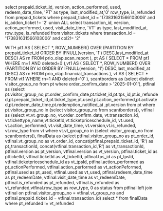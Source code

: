 <!-- Query to check mismatch between pt and vt -->

select prepaid_ticket_id, version, action_performed, used, redeem_date_time, 'PT' as type, last_modified_at,'0' row_type, is_refunded from prepaid_tickets where prepaid_ticket_id = '173831631566103006' and is_addon_ticket != '2'
union ALL
select transaction_id, version, action_performed, used, visit_date_time, 'VT' as type, last_modified_at, row_type, is_refunded from visitor_tickets where transaction_id = '173831631566103006' and col2!= '2'


<!-- Bigquery Query to get orders where we have mismatch -->

WITH
  pt1 AS (
      SELECT *, 
            ROW_NUMBER() OVER (PARTITION BY prepaid_ticket_id ORDER BY IFNULL(version, '1') DESC,last_modified_at DESC) AS rn 
      FROM prio_olap.scan_report
  ),
  pt AS (
      SELECT * 
      FROM pt1 
      WHERE rn=1 AND deleted=0
  ),vt1 AS (
      SELECT *, 
            ROW_NUMBER() OVER (PARTITION BY id ORDER BY IFNULL(version, '1') DESC,last_modified_at DESC) AS rn 
      FROM prio_olap.financial_transactions
  ),
  vt AS (
      SELECT * 
      FROM vt1 
      WHERE rn=1 AND deleted='0'
  ), scantborders as (select distinct visitor_group_no from pt where order_confirm_date > '2025-01-01'), ptfinal as (select pt.visitor_group_no,pt.order_confirm_date,pt.ticket_id,pt.tps_id,pt.is_refunded,pt.prepaid_ticket_id,pt.ticket_type,pt.used,pt.action_performed,pt.activated,pt.redeem_date_time,pt.redemption_notified_at ,pt.version from pt where pt.visitor_group_no in (select visitor_group_no from scantborders)), vtfinal as (select vt.vt_group_no, vt.order_confirm_date, vt.transaction_id, vt.tickettype_name,vt.ticketId,vt.ticketpriceschedule_id, vt.used, vt.action_performed, vt.visit_date_time, vt.version,vt.is_refunded, vt.row_type from vt where vt.vt_group_no in (select visitor_group_no from scantborders)), finalData as (select ptfinal.visitor_group_no as pt_order_id, vtfinal.vt_group_no as vt_order_id, concat(ptfinal.prepaid_ticket_id, 'R') as pt_transactionId, concat(vtfinal.transaction_id,'R') as vt_transactionId, ptfinal.version as pt_version, vtfinal.version as vt_version, ptfinal.ticket_id as ptticketId, vtfinal.ticketId as vt_ticketId, ptfinal.tps_id as pt_tpsId, vtfinal.ticketpriceschedule_id as vt_tpsId, ptfinal.action_performed as pt_actionPerformed, vtfinal.action_performed as vt_actionPeformed, ptfinal.used as pt_used, vtfinal.used as vt_used, ptfinal.redeem_date_time as pt_redeemDate, vtfinal.visit_date_time as vt_redeemDate, ptfinal.is_refunded as pt_refunded, vtfinal.is_refunded as vt_refunded,vtfinal.row_type as row_type, 0 as status from ptfinal left join vtfinal on ptfinal.visitor_group_no = vtfinal.vt_group_no and ptfinal.prepaid_ticket_id = vtfinal.transaction_id) select * from finalData where pt_refunded != vt_refunded